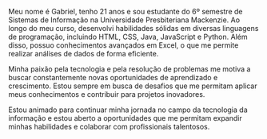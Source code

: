 Meu nome é Gabriel, tenho 21 anos e sou estudante do 6º semestre de Sistemas de Informação na Universidade Presbiteriana Mackenzie. Ao longo do meu curso, desenvolvi habilidades sólidas em diversas linguagens de programação, incluindo HTML, CSS, Java, JavaScript e Python. Além disso, possuo conhecimentos avançados em Excel, o que me permite realizar análises de dados de forma eficiente.

Minha paixão pela tecnologia e pela resolução de problemas me motiva a buscar constantemente novas oportunidades de aprendizado e crescimento. Estou sempre em busca de desafios que me permitam aplicar meus conhecimentos e contribuir para projetos inovadores.

Estou animado para continuar minha jornada no campo da tecnologia da informação e estou aberto a oportunidades que me permitam expandir minhas habilidades e colaborar com profissionais talentosos.
